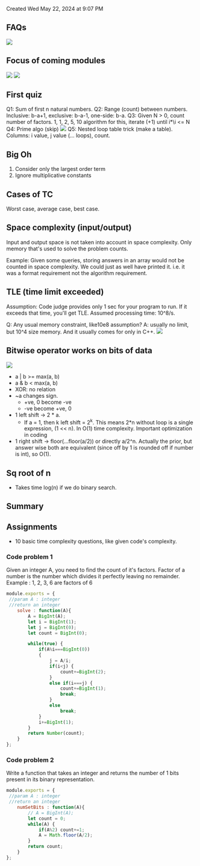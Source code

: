 Created Wed May 22, 2024 at 9:07 PM

## FAQs
![](../../../../assets/1-Time-Complexity-image-1-ab28a569.png)

## Focus of coming modules
![](../../../../assets/1-Time-Complexity-image-2-ab28a569.png)
![](../../../../assets/1-Time-Complexity-image-3-ab28a569.png)

## First quiz
Q1: Sum of first n natural numbers.
Q2: Range (count) between numbers. Inclusive: b-a+1, exclusive: b-a-1, one-side: b-a.
Q3: Given N > 0, count number of factors. 1, 
1, 2, 5, 10
algorithm for this, iterate (+1) until i*\i <= N
Q4: Prime algo (skip)
![](../../../../assets/1-Time-Complexity-image-4-ab28a569.png)
Q5: Nested loop table trick (make a table). Columns: i value, j value (... loops), count.

## Big Oh
1. Consider only the largest order term
2. Ignore multiplicative constants


## Cases of TC
Worst case, average case, best case.

## Space complexity (input/output)
Input and output space is not taken into account in space complexity.
Only memory that's used to solve the problem counts.

Example: Given some queries, storing answers in an array would not be counted in space complexity. We could just as well have printed it. i.e. it was a format requirement not the algorithm requirement.

## TLE (time limit exceeded)
Assumption: Code judge provides only 1 sec for your program to run. If it exceeds that time, you'll get TLE.
Assumed processing time: 10^8/s.


Q: Any usual memory constraint, like10e8 assumption?
A: usually no limit, but 10^4 size memory. And it usually comes for only in C++.
![](../../../../assets/1-Time-Complexity-image-5-ab28a569.png)

## Bitwise operator works on bits of data
![](../../../../assets/1-Time-Complexity-image-6-ab28a569.png)

- a | b >= max(a, b)
- a & b < max(a, b)
- XOR: no relation
- ~a changes sign. 
	- +ve, 0 become -ve
	- -ve become +ve, 0
- 1 left shift -> 2 * a. 
	- If a = 1, then k left shift = 2<sup>k</sup>. This means 2\*n without loop is a single expression, (1 << n). In O(1) time complexity. Important optimization in coding
- 1 right shift -> floor(...floor(a/2)) or directly a/2^n. Actually the prior, but answer wise both are equivalent (since off by 1 is rounded off if number is int), so O(1).

## Sq root of n
- Takes time log(n) if we do binary search.
## Summary

## Assignments
- 10 basic time complexity questions, like given code's complexity.
### Code problem 1
Given an integer A, you need to find the count of it's factors.
Factor of a number is the number which divides it perfectly leaving no remainder.
Example : 1, 2, 3, 6 are factors of 6

```js
module.exports = { 
 //param A : integer
 //return an integer
	solve : function(A){
		A = BigInt(A);
		let i = BigInt(1);
		let j = BigInt(0);
		let count = BigInt(0);

		while(true) {
			if(A%i===BigInt(0)) 
			{
				j = A/i;
				if(i<j) {
					count+=BigInt(2);
				}
				else if(i===j) {
					count+=BigInt(1);
					break;
				}
				else
					break;
			}
			i+=BigInt(1);
		}
		return Number(count);
	}
};

```
### Code problem 2
Write a function that takes an integer and returns the number of 1 bits present in its binary representation.

```js
module.exports = { 
 //param A : integer
 //return an integer
	numSetBits : function(A){
        // A = BigInt(A);
        let count = 0;
        while(A) {
            if(A%2) count+=1;
            A = Math.floor(A/2);
        }
        return count;
	}
};
```